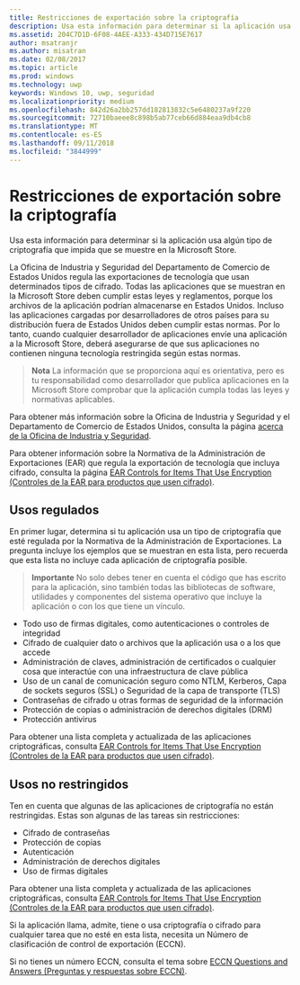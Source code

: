```yaml
---
title: Restricciones de exportación sobre la criptografía
description: Usa esta información para determinar si la aplicación usa algún tipo de criptografía que impida que se muestre en la Microsoft Store.
ms.assetid: 204C7D1D-6F08-4AEE-A333-434D715E7617
author: msatranjr
ms.author: misatran
ms.date: 02/08/2017
ms.topic: article
ms.prod: windows
ms.technology: uwp
keywords: Windows 10, uwp, seguridad
ms.localizationpriority: medium
ms.openlocfilehash: 842d26a2bb257dd182813832c5e6480237a9f220
ms.sourcegitcommit: 72710baeee8c898b5ab77ceb66d884eaa9db4cb8
ms.translationtype: MT
ms.contentlocale: es-ES
ms.lasthandoff: 09/11/2018
ms.locfileid: "3844999"
---
```

# <a name="export-restrictions-on-cryptography"></a>Restricciones de exportación sobre la criptografía



Usa esta información para determinar si la aplicación usa algún tipo de criptografía que impida que se muestre en la Microsoft Store.

La Oficina de Industria y Seguridad del Departamento de Comercio de Estados Unidos regula las exportaciones de tecnología que usan determinados tipos de cifrado. Todas las aplicaciones que se muestran en la Microsoft Store deben cumplir estas leyes y reglamentos, porque los archivos de la aplicación podrían almacenarse en Estados Unidos. Incluso las aplicaciones cargadas por desarrolladores de otros países para su distribución fuera de Estados Unidos deben cumplir estas normas. Por lo tanto, cuando cualquier desarrollador de aplicaciones envíe una aplicación a la Microsoft Store, deberá asegurarse de que sus aplicaciones no contienen ninguna tecnología restringida según estas normas.

> **Nota** La información que se proporciona aquí es orientativa, pero es tu responsabilidad como desarrollador que publica aplicaciones en la Microsoft Store comprobar que la aplicación cumpla todas las leyes y normativas aplicables.

 

Para obtener más información sobre la Oficina de Industria y Seguridad y el Departamento de Comercio de Estados Unidos, consulta la página [acerca de la Oficina de Industria y Seguridad](http://go.microsoft.com/fwlink/p/?LinkID=245644).

Para obtener información sobre la Normativa de la Administración de Exportaciones (EAR) que regula la exportación de tecnología que incluya cifrado, consulta la página [EAR Controls for Items That Use Encryption (Controles de la EAR para productos que usen cifrado)](http://go.microsoft.com/fwlink/p/?LinkID=245645).

## <a name="governed-uses"></a>Usos regulados

En primer lugar, determina si tu aplicación usa un tipo de criptografía que esté regulada por la Normativa de la Administración de Exportaciones. La pregunta incluye los ejemplos que se muestran en esta lista, pero recuerda que esta lista no incluye cada aplicación de criptografía posible.

> **Importante** No solo debes tener en cuenta el código que has escrito para la aplicación, sino también todas las bibliotecas de software, utilidades y componentes del sistema operativo que incluye la aplicación o con los que tiene un vínculo.

-   Todo uso de firmas digitales, como autenticaciones o controles de integridad
-   Cifrado de cualquier dato o archivos que la aplicación usa o a los que accede
-   Administración de claves, administración de certificados o cualquier cosa que interactúe con una infraestructura de clave pública
-   Uso de un canal de comunicación seguro como NTLM, Kerberos, Capa de sockets seguros (SSL) o Seguridad de la capa de transporte (TLS)
-   Contraseñas de cifrado u otras formas de seguridad de la información
-   Protección de copias o administración de derechos digitales (DRM)
-   Protección antivirus

Para obtener una lista completa y actualizada de las aplicaciones criptográficas, consulta [EAR Controls for Items That Use Encryption (Controles de la EAR para productos que usen cifrado)](http://go.microsoft.com/fwlink/p/?LinkID=245645).

## <a name="non-restricted-uses"></a>Usos no restringidos

Ten en cuenta que algunas de las aplicaciones de criptografía no están restringidas. Estas son algunas de las tareas sin restricciones:

-   Cifrado de contraseñas
-   Protección de copias
-   Autenticación
-   Administración de derechos digitales
-   Uso de firmas digitales

Para obtener una lista completa y actualizada de las aplicaciones criptográficas, consulta [EAR Controls for Items That Use Encryption (Controles de la EAR para productos que usen cifrado)](http://go.microsoft.com/fwlink/p/?LinkID=245645).

Si la aplicación llama, admite, tiene o usa criptografía o cifrado para cualquier tarea que no esté en esta lista, necesita un Número de clasificación de control de exportación (ECCN).

Si no tienes un número ECCN, consulta el tema sobre [ECCN Questions and Answers (Preguntas y respuestas sobre ECCN)](http://go.microsoft.com/fwlink/p/?LinkID=245646).
